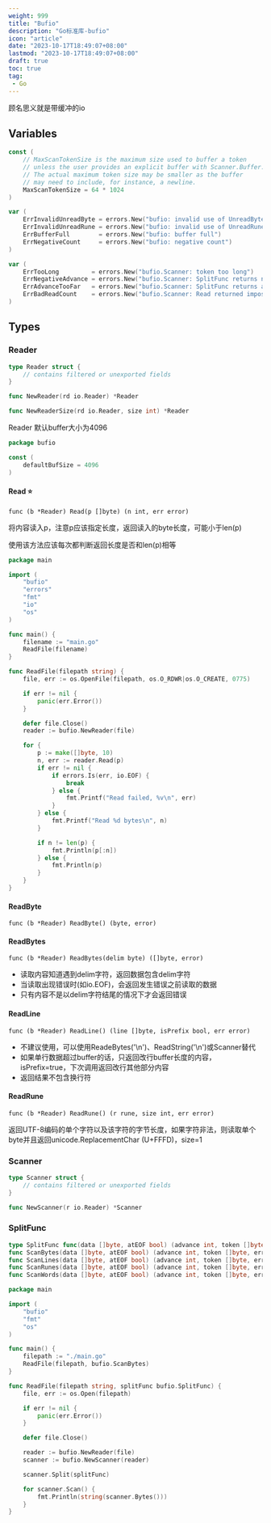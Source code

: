 ```yaml
---
weight: 999
title: "Bufio"
description: "Go标准库-bufio"
icon: "article"
date: "2023-10-17T18:49:07+08:00"
lastmod: "2023-10-17T18:49:07+08:00"
draft: true
toc: true
tag:
 - Go
---
```


顾名思义就是带缓冲的io

## Variables

```go
const (
	// MaxScanTokenSize is the maximum size used to buffer a token
	// unless the user provides an explicit buffer with Scanner.Buffer.
	// The actual maximum token size may be smaller as the buffer
	// may need to include, for instance, a newline.
	MaxScanTokenSize = 64 * 1024
)

var (
	ErrInvalidUnreadByte = errors.New("bufio: invalid use of UnreadByte")
	ErrInvalidUnreadRune = errors.New("bufio: invalid use of UnreadRune")
	ErrBufferFull        = errors.New("bufio: buffer full")
	ErrNegativeCount     = errors.New("bufio: negative count")
)

var (
	ErrTooLong         = errors.New("bufio.Scanner: token too long")
	ErrNegativeAdvance = errors.New("bufio.Scanner: SplitFunc returns negative advance count")
	ErrAdvanceTooFar   = errors.New("bufio.Scanner: SplitFunc returns advance count beyond input")
	ErrBadReadCount    = errors.New("bufio.Scanner: Read returned impossible count")
)
```

## Types

### Reader

```go
type Reader struct {
	// contains filtered or unexported fields
}

func NewReader(rd io.Reader) *Reader

func NewReaderSize(rd io.Reader, size int) *Reader
```

Reader 默认buffer大小为4096
```go
package bufio

const (
	defaultBufSize = 4096
)
```

#### Read :star:

`func (b *Reader) Read(p []byte) (n int, err error)`

将内容读入p，注意p应该指定长度，返回读入的byte长度，可能小于len(p)

使用该方法应该每次都判断返回长度是否和len(p)相等

```go
package main

import (
	"bufio"
	"errors"
	"fmt"
	"io"
	"os"
)

func main() {
	filename := "main.go"
	ReadFile(filename)
}

func ReadFile(filepath string) {
	file, err := os.OpenFile(filepath, os.O_RDWR|os.O_CREATE, 0775)

	if err != nil {
		panic(err.Error())
	}

	defer file.Close()
	reader := bufio.NewReader(file)

	for {
		p := make([]byte, 10)
		n, err := reader.Read(p)
		if err != nil {
			if errors.Is(err, io.EOF) {
				break
			} else {
				fmt.Printf("Read failed, %v\n", err)
			}
		} else {
			fmt.Printf("Read %d bytes\n", n)
		}

		if n != len(p) {
			fmt.Println(p[:n])
		} else {
			fmt.Println(p)
		}
	}
}
```

#### ReadByte

`func (b *Reader) ReadByte() (byte, error)`

#### ReadBytes

`func (b *Reader) ReadBytes(delim byte) ([]byte, error)`

- 读取内容知道遇到delim字符，返回数据包含delim字符
- 当读取出现错误时(如io.EOF)，会返回发生错误之前读取的数据
- 只有内容不是以delim字符结尾的情况下才会返回错误

#### ReadLine

`func (b *Reader) ReadLine() (line []byte, isPrefix bool, err error)`

- 不建议使用，可以使用ReadeBytes('\n')、ReadString('\n')或Scanner替代
- 如果单行数据超过buffer的话，只返回改行buffer长度的内容，isPrefix=true，下次调用返回改行其他部分内容
- 返回结果不包含换行符

#### ReadRune

`func (b *Reader) ReadRune() (r rune, size int, err error)`

返回UTF-8编码的单个字符以及该字符的字节长度，如果字符非法，则读取单个byte并且返回unicode.ReplacementChar (U+FFFD)，size=1


### Scanner

```go
type Scanner struct {
	// contains filtered or unexported fields
}

func NewScanner(r io.Reader) *Scanner
```

#### 

### SplitFunc

```go
type SplitFunc func(data []byte, atEOF bool) (advance int, token []byte, err error)
func ScanBytes(data []byte, atEOF bool) (advance int, token []byte, err error)
func ScanLines(data []byte, atEOF bool) (advance int, token []byte, err error)
func ScanRunes(data []byte, atEOF bool) (advance int, token []byte, err error)
func ScanWords(data []byte, atEOF bool) (advance int, token []byte, err error)
```

```go
package main

import (
	"bufio"
	"fmt"
	"os"
)

func main() {
	filepath := "./main.go"
	ReadFile(filepath, bufio.ScanBytes)
}

func ReadFile(filepath string, splitFunc bufio.SplitFunc) {
	file, err := os.Open(filepath)

	if err != nil {
		panic(err.Error())
	}

	defer file.Close()

	reader := bufio.NewReader(file)
	scanner := bufio.NewScanner(reader)

	scanner.Split(splitFunc)

	for scanner.Scan() {
		fmt.Println(string(scanner.Bytes()))
	}
}

```